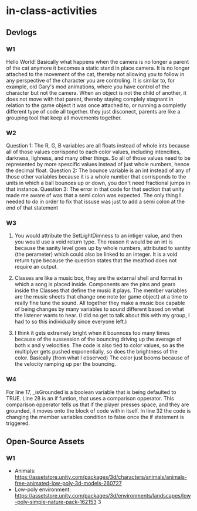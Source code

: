 # in-class-activities
## Devlogs
### W1
Hello World!
Basically what happens when the camera is no longer a parent of the cat anymore it becomes a static stand in place camera. It is no longer attached to the movement of the cat, thereby not allowing you to follow in any perspective of the character you are controling. It is similar to, for example, old Gary's mod animations, where you have control of the character but not the camera. When an object is not the child of another, it does not move with that parent, thereby staying complely stagnant in relation to the game object it was once attached to, or running a completly different type of code all together. they just disconect, parents are like a grouping tool that keep all movements together. 


### W2
Question 1: The R, G, B variables are all floats instead of whole ints because all of those values corrispond to each color values, including intencities, darkness, lighness, and many other things. So all of those values need to be represented by more spescific values instead of just whole numbers, hence the decimal float. 
Question 2: The bounce variable is an int instead of any of those other variables because it is a whole number that corrisponds to the units in which a ball bounces up or down, you don't need fractional jumps in that instance. 
Question 3: The error in that code for that section that unity made me aware of was that a semi colon was expected. The only thing I needed to do in order to fix that issuse was just to add a semi colon at the end of that statement

### W3
1. You would attribute the SetLightDimness to an intiger value, and then you would use a void return type. The reason it would be an int is because the sanity level goes up by whole numbers, attributed to santity (the perameter) which could also be linked to an integer. It is a void return type because the question states that the meathod does not require an output.

2. Classes are like a music box, they are the external shell and format in which a song is placed inside. Components are the pins and gears inside the Classes that define the music it plays. The member variables are the music sheets that change one note (or game object) at a time to really fine tune the sound. All together they make a music box capable of being changes by many variables to sound different based on what the listener wants to hear. (I did no get to talk about this with my group, I had to so this individually since everyone left.)

3. I think it gets extremely bright when it bounnces too many times because of the sussession of the bouncing driving up the average of both x and y velocities. The code is also tied to color values, so as the multiplyer gets pushed exponentially, so does the brightness of the color. Basically (from what I observed) The color just booms because of the velocity ramping up per the bouncing.



### W4

For line 17, _isGrounded is a boolean variable that is being defaulted to TRUE. Line 28 is an if funtion, that uses a comparison opperator. This comparison opperator tells us that if the player presses space, and they are grounded, it moves onto the block of code within itself. In line 32 the code is changing the member variables condition to false once the if statement is triggered. 
## Open-Source Assets
### W1
- Animals: https://assetstore.unity.com/packages/3d/characters/animals/animals-free-animated-low-poly-3d-models-260727 
- Low-poly environment: https://assetstore.unity.com/packages/3d/environments/landscapes/low-poly-simple-nature-pack-162153 3